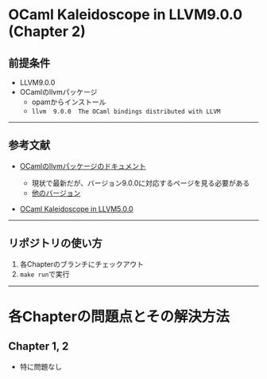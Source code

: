 # OCaml Kaleidoscope in LLVM9.0.0 (Chapter 2)

## 前提条件
- LLVM9.0.0
- OCamlのllvmパッケージ
    - opamからインストール
    - `llvm  9.0.0  The OCaml bindings distributed with LLVM`
---

## 参考文献
- [OCamlのllvmパッケージのドキュメント](https://llvm.moe/ocaml/)
    - 現状で最新だが、バージョン9.0.0に対応するページを見る必要がある
    - [他のバージョン](https://llvm.moe/)

- [OCaml Kaleidoscope in LLVM5.0.0](https://github.com/ShigekiKarita/ocaml-kaleido-llvm5)

---

## リポジトリの使い方

1. 各Chapterのブランチにチェックアウト
2. `make run`で実行

---

# 各Chapterの問題点とその解決方法

## Chapter 1, 2

- 特に問題なし


